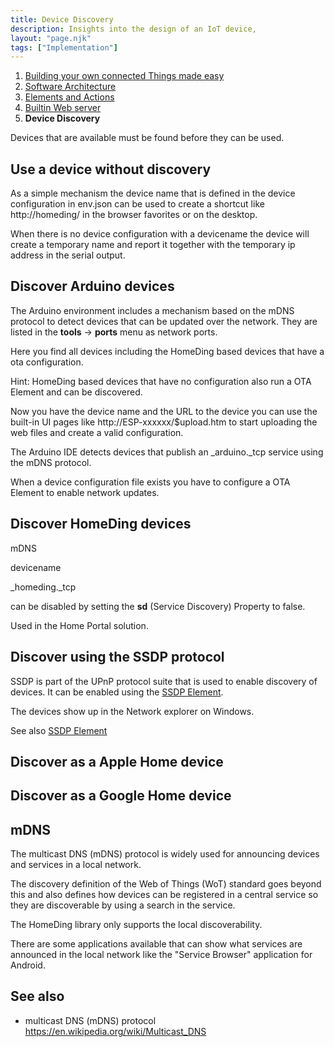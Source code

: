 ```yaml
---
title: Device Discovery
description: Insights into the design of an IoT device,
layout: "page.njk"
tags: ["Implementation"]
---
```


1. [Building your own connected Things made easy](/concepts/paper01.md)
2. [Software Architecture](/concepts/paper02.md)
3. [Elements and Actions](/concepts/paper03.md)
4. [Builtin Web server](/concepts/paper04.md)
5. **Device Discovery**

Devices that are available must be found before they can be used.


## Use a device without discovery

As a simple mechanism the device name that is defined in the device configuration in env.json can be used to create a shortcut like http://homeding/ in the browser favorites or on the desktop.

When there is no device configuration with a devicename the device will create a temporary name and report it together with the temporary ip address in the serial output.


## Discover Arduino devices

The Arduino environment includes a mechanism based on the mDNS protocol to detect devices that can be updated over the network. They are listed in the **tools** -> **ports** menu as network ports.

Here you find all devices including the HomeDing based devices that have a ota configuration.

Hint: HomeDing based devices that have no configuration also run a OTA Element and can be discovered. 

Now you have the device name and the URL to the device you can use the built-in UI pages like http://ESP-xxxxxx/$upload.htm to start uploading the web files and create a valid configuration.

The Arduino IDE detects devices that publish an _arduino._tcp service using the mDNS protocol.

When a device configuration file exists you have to configure a OTA Element to enable network updates.


## Discover HomeDing devices

mDNS

devicename

_homeding._tcp

can be disabled by setting the **sd** (Service Discovery) Property to false.

Used in the Home Portal solution.


## Discover using the SSDP protocol

SSDP is part of the UPnP protocol suite that is used to enable discovery of devices. It can be enabled using the [SSDP Element](/elements/ssdp.md).

The devices show up in the Network explorer on Windows.

See also [SSDP Element](/elements/ssdp.md)


## Discover as a Apple Home device


## Discover as a Google Home device


## mDNS

The multicast DNS (mDNS) protocol is widely used for announcing devices and services in a local network.

The discovery definition of the Web of Things (WoT)
standard goes beyond this and also defines how devices can be registered in a central service
so they are discoverable by using a search in the service.
<!-- [Web of Things (WoT)](/concepts/paper06.md) -->

The HomeDing library only supports the local discoverability.

There are some applications available that can show what services are announced in the local network like the "Service Browser" application for Android.


## See also

*  multicast DNS (mDNS) protocol <https://en.wikipedia.org/wiki/Multicast_DNS>
